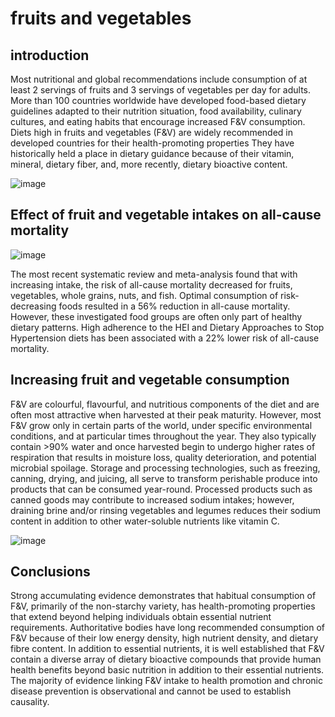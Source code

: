 # fruits and vegetables
## introduction

Most nutritional and global recommendations include consumption of at least 2 servings of fruits and 3 servings of vegetables per day for adults. 
More than 100 countries worldwide have developed food-based dietary guidelines adapted to their nutrition situation, food availability, culinary cultures, and eating habits that encourage increased F&V consumption.
Diets high in fruits and vegetables (F&V) are widely recommended in developed countries for their health-promoting properties
They have historically held a place in dietary guidance because of their vitamin, mineral, dietary fiber, and, more recently, dietary bioactive content. 



![image](https://user-images.githubusercontent.com/109893587/180637547-0988a177-1107-45ce-b655-d9db515376e6.png)



## Effect of fruit and vegetable intakes on all-cause mortality


![image](https://user-images.githubusercontent.com/109893587/180637812-027ebeff-d056-4710-ac9b-a7a77ba8907f.png)


The most recent systematic review and meta-analysis found that with increasing intake, the risk of all-cause mortality decreased for fruits, vegetables, whole grains, nuts, and fish.
Optimal consumption of risk-decreasing foods resulted in a 56% reduction in all-cause mortality.
However, these investigated food groups are often only part of healthy dietary patterns. 
High adherence to the HEI and Dietary Approaches to Stop Hypertension diets has been associated with a 22% lower risk of all-cause mortality. 



## Increasing fruit and vegetable consumption



F&V are colourful, flavourful, and nutritious components of the diet and are often most attractive when harvested at their peak maturity. 
However, most F&V grow only in certain parts of the world, under specific environmental conditions, and at particular times throughout the year. 
They also typically contain >90% water and once harvested begin to undergo higher rates of respiration that results in moisture loss, quality deterioration, and potential microbial spoilage. 
Storage and processing technologies, such as freezing, canning, drying, and juicing, all serve to transform perishable produce into products that can be consumed year-round.
Processed products such as canned goods may contribute to increased sodium intakes; however, draining brine and/or rinsing vegetables and legumes reduces their sodium content in addition to other water-soluble nutrients like vitamin C.


![image](https://user-images.githubusercontent.com/109893587/180638285-47b4129e-36a0-452b-9c02-ceee66fd32af.png)


## Conclusions
Strong accumulating evidence demonstrates that habitual consumption of F&V, primarily of the non-starchy variety, has health-promoting properties that extend beyond helping individuals obtain essential nutrient requirements.
 Authoritative bodies have long recommended consumption of F&V because of their low energy density, high nutrient density, and dietary fibre content.
 In addition to essential nutrients, it is well established that F&V contain a diverse array of dietary bioactive compounds that provide human health benefits beyond basic nutrition in addition to their essential nutrients. 
The majority of evidence linking F&V intake to health promotion and chronic disease prevention is observational and cannot be used to establish causality. 
